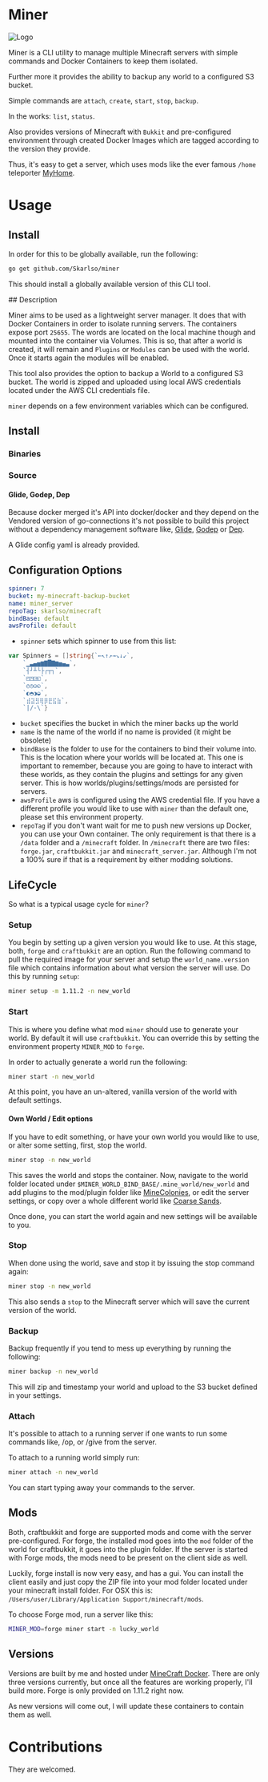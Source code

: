 # Miner

![Logo](./imgs/logo.png)

Miner is a CLI utility to manage multiple Minecraft servers with simple commands and Docker Containers to keep them isolated.

Further more it provides the ability to backup any world to a configured S3 bucket.

Simple commands are `attach`, `create`, `start`, `stop`, `backup`.

In the works: `list`, `status`.

Also provides versions of Minecraft with `Bukkit` and pre-configured environment through created Docker Images which are
tagged according to the version they provide.

Thus, it's easy to get a server, which uses mods like the ever famous `/home` teleporter
[MyHome](https://mods.curse.com/bukkit-plugins/minecraft/myhome).

# Usage

## Install

In order for this to be globally available, run the following:

```bash
go get github.com/Skarlso/miner
```

This should install a globally available version of this CLI tool.

## Description

Miner aims to be used as a lightweight server manager. It does that with Docker Containers in order to isolate running servers.
The containers expose port `25655`. The words are located on the local machine though and mounted into the container via Volumes.
This is so, that after a world is created, it will remain and `Plugins` or `Modules` can be used with the world. Once it starts
again the modules will be enabled.

This tool also provides the option to backup a World to a configured S3 bucket. The world is zipped and uploaded using local AWS
credentials located under the AWS CLI credentials file.

`miner` depends on a few environment variables which can be configured.

## Install

### Binaries

### Source

#### Glide, Godep, Dep

Because docker merged it's API into docker/docker and they depend on the Vendored version of go-connections it's not possible to build this project without a dependency management software like, [Glide](https://github.com/Masterminds/glide), [Godep](https://github.com/tools/godep) or [Dep](https://github.com/golang/dep).

A Glide config yaml is already provided.

## Configuration Options

```yaml
spinner: 7
bucket: my-minecraft-backup-bucket
name: miner_server
repoTag: skarlso/minecraft
bindBase: default
awsProfile: default
```

* `spinner` sets which spinner to use from this list:
```go
var Spinners = []string{`←↖↑↗→↘↓↙`,
	`▁▃▄▅▆▇█▇▆▅▄▃`,
	`┤┘┴└├┌┬┐`,
	`◰◳◲◱`,
	`◴◷◶◵`,
	`◐◓◑◒`,
	`⣾⣽⣻⢿⡿⣟⣯⣷`,
	`|/-\`}
```
* `bucket` specifies the bucket in which the miner backs up the world
* `name` is the name of the world if no name is provided (it might be obsolete)
* `bindBase` is the folder to use for the containers to bind their volume into. This is the location where your worlds will be located at.
This one is important to remember, because you are going to have to interact with these worlds, as they contain the plugins and settings for
any given server. This is how worlds/plugins/settings/mods are persisted for servers.
* `awsProfile` aws is configured using the AWS credential file. If you have a different profile you would like to use with `miner` than the
default one, please set this environment property.
* `repoTag` if you don't want wait for me to push new versions up Docker, you can use your Own container. The only requirement is that there is a `/data` folder and a `/minecraft` folder. In `/minecraft` there are two files: `forge.jar`, `craftbukkit.jar` and `minecraft_server.jar`. Although I'm not a 100% sure if that is a requirement by either modding solutions.

## LifeCycle

So what is a typical usage cycle for `miner`?

### Setup

You begin by setting up a given version you would like to use. At this stage, both, `forge` and `craftbukkit` are an option.
Run the following command to pull the required image for your server and setup the `world_name.version` file which contains information
about what version the server will use. Do this by running `setup`:

```bash
miner setup -m 1.11.2 -n new_world
```

### Start

This is where you define what mod `miner` should use to generate your world. By default it will use `craftbukkit`. You can override this by
setting the environment property `MINER_MOD` to `forge`.

In order to actually generate a world run the following:

```bash
miner start -n new_world
```

At this point, you have an un-altered, vanilla version of the world with default settings.

#### Own World / Edit options

If you have to edit something, or have your own world you would like to use, or alter some setting, first, stop the world.

```bash
miner stop -n new_world
```

This saves the world and stops the container. Now, navigate to the world folder located under `$MINER_WORLD_BIND_BASE/.mine_world/new_world`
and add plugins to the mod/plugin folder like [MineColonies](http://www.minecolonies.com/tutorial), or edit the server settings, or copy over a whole different world like [Coarse Sands](http://www.minecraftmaps.com/survival-maps/coarse-sands).

Once done, you can start the world again and new settings will be available to you.

### Stop

When done using the world, save and stop it by issuing the stop command again:

```bash
miner stop -n new_world
```

This also sends a `stop` to the Minecraft server which will save the current version of the world.

### Backup

Backup frequently if you tend to mess up everything by running the following:

```bash
miner backup -n new_world
```

This will zip and timestamp your world and upload to the S3 bucket defined in your settings.

### Attach

It's possible to attach to a running server if one wants to run some commands like, /op, or /give from the server.

To attach to a running world simply run:

```bash
miner attach -n new_world
```

You can start typing away your commands to the server.

## Mods

Both, craftbukkit and forge are supported mods and come with the server pre-configured. For forge, the installed mod goes into the `mod` folder of the world for craftbukkit, it goes into the plugin folder. If the server is started with Forge mods, the mods need to be present on the client side as well.

Luckily, forge install is now very easy, and has a gui. You can install the client easily and just copy the ZIP file into your mod folder located under your minecraft install folder. For OSX this is: `/Users/user/Library/Application Support/minecraft/mods`.

To choose Forge mod, run a server like this:

```bash
MINER_MOD=forge miner start -n lucky_world
```

## Versions

Versions are built by me and hosted under [MineCraft Docker](https://hub.docker.com/r/skarlso/minecraft/). There are only three
versions currently, but once all the features are working properly, I'll build more. Forge is only provided on 1.11.2 right now.

As new versions will come out, I will update these containers to contain them as well.

# Contributions

They are welcomed.
